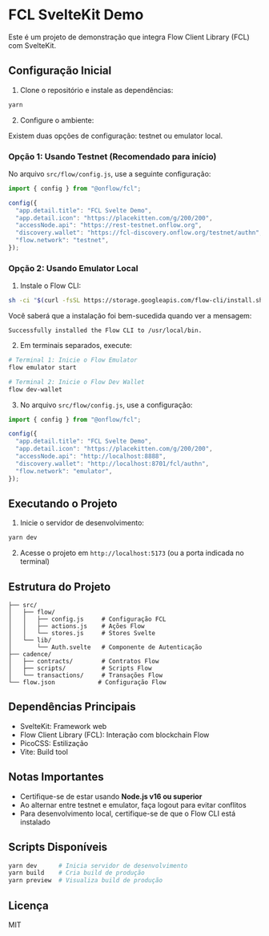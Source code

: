# FCL SvelteKit Demo

Este é um projeto de demonstração que integra Flow Client Library (FCL) com SvelteKit.

## Configuração Inicial

1. Clone o repositório e instale as dependências:

```bash
yarn
```

2. Configure o ambiente:

Existem duas opções de configuração: testnet ou emulator local.

### Opção 1: Usando Testnet (Recomendado para início)

No arquivo `src/flow/config.js`, use a seguinte configuração:

```javascript
import { config } from "@onflow/fcl";

config({
  "app.detail.title": "FCL Svelte Demo",
  "app.detail.icon": "https://placekitten.com/g/200/200",
  "accessNode.api": "https://rest-testnet.onflow.org",
  "discovery.wallet": "https://fcl-discovery.onflow.org/testnet/authn",
  "flow.network": "testnet",
});
```

### Opção 2: Usando Emulator Local

1. Instale o Flow CLI:

```bash
sh -ci "$(curl -fsSL https://storage.googleapis.com/flow-cli/install.sh)"
```

Você saberá que a instalação foi bem-sucedida quando ver a mensagem:

```
Successfully installed the Flow CLI to /usr/local/bin.
```

2. Em terminais separados, execute:

```bash
# Terminal 1: Inicie o Flow Emulator
flow emulator start

# Terminal 2: Inicie o Flow Dev Wallet
flow dev-wallet
```

3. No arquivo `src/flow/config.js`, use a configuração:

```javascript
import { config } from "@onflow/fcl";

config({
  "app.detail.title": "FCL Svelte Demo",
  "app.detail.icon": "https://placekitten.com/g/200/200",
  "accessNode.api": "http://localhost:8888",
  "discovery.wallet": "http://localhost:8701/fcl/authn",
  "flow.network": "emulator",
});
```

## Executando o Projeto

1. Inicie o servidor de desenvolvimento:

```bash
yarn dev
```

2. Acesse o projeto em `http://localhost:5173` (ou a porta indicada no terminal)

## Estrutura do Projeto

```
├── src/
│   ├── flow/
│   │   ├── config.js     # Configuração FCL
│   │   ├── actions.js    # Ações Flow
│   │   └── stores.js     # Stores Svelte
│   └── lib/
│       └── Auth.svelte   # Componente de Autenticação
├── cadence/
│   ├── contracts/        # Contratos Flow
│   ├── scripts/          # Scripts Flow
│   └── transactions/     # Transações Flow
└── flow.json            # Configuração Flow
```

## Dependências Principais

- SvelteKit: Framework web
- Flow Client Library (FCL): Interação com blockchain Flow
- PicoCSS: Estilização
- Vite: Build tool

## Notas Importantes

- Certifique-se de estar usando **Node.js v16 ou superior**
- Ao alternar entre testnet e emulator, faça logout para evitar conflitos
- Para desenvolvimento local, certifique-se de que o Flow CLI está instalado

## Scripts Disponíveis

```bash
yarn dev      # Inicia servidor de desenvolvimento
yarn build    # Cria build de produção
yarn preview  # Visualiza build de produção
```

## Licença

MIT
